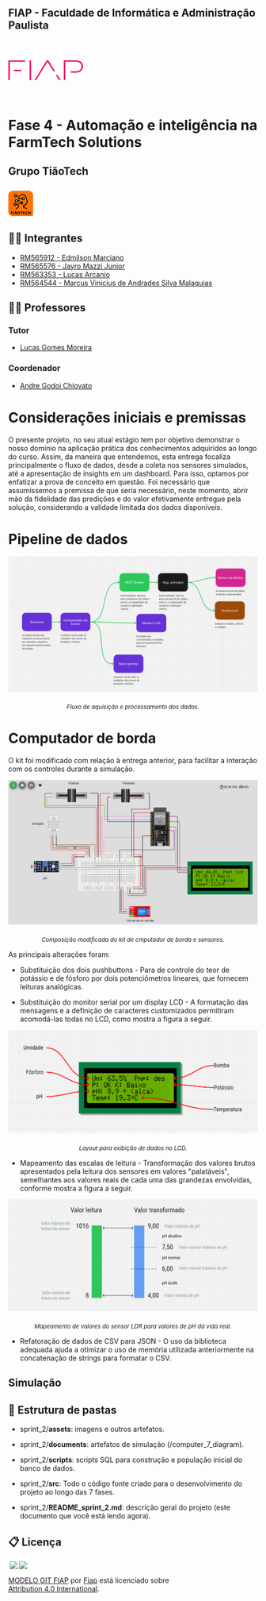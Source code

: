 ## FIAP - Faculdade de Informática e Administração Paulista

<p style="padding-top: 40px">
    <a href= "https://www.fiap.com.br/">
        <img src="../assets/logo-fiap.png" alt="FIAP - Faculdade de Informática e Admnistração Paulista" border="0" width=30%>
    </a>
</p>

<br>

# Fase 4 - Automação e inteligência na FarmTech Solutions


## Grupo TiãoTech

<p style="padding-top: 10px;">
    <img src="../assets/tiaotech-logo.png" alt="Grupo TiãoTech" border="0" width=10%>
</p>


## 👨‍🎓 Integrantes
- <a href="https://www.linkedin.com/in/edmilson-marciano-02648a33">RM565912 - Edmilson Marciano</a>
- <a href="https://www.linkedin.com/in/jayromazzi">RM565576 - Jayro Mazzi Junior</a>
- <a href="https://www.linkedin.com/in/lucas-a-5b7a70110">RM563353 - Lucas Arcanjo</a>
- <a href="https://www.linkedin.com/in/vinicius-andrade-01208822b">RM564544 - Marcus Vinicius de Andrades Silva Malaquias</a>

## 👩‍🏫 Professores

### Tutor
- <a href="https://www.linkedin.com/in/lucas-gomes-moreira-15a8452a">Lucas Gomes Moreira</a>

### Coordenador
- <a href="https://www.linkedin.com/in/andregodoichiovato">Andre Godoi Chiovato</a>



# Considerações iniciais e premissas

O presente projeto, no seu atual estágio tem por objetivo demonstrar o nosso domínio na aplicação prática dos conhecimentos adquiridos ao longo do curso. Assim, da maneira que entendemos, esta entrega focaliza principalmente o fluxo de dados, desde a coleta nos sensores simulados, até a apresentação de insights em um dashboard.
Para isso, optamos por enfatizar a prova de conceito em questão. Foi necessário que assumíssemos a premissa de que seria necessário, neste momento, abrir mão da fidelidade das predições e do valor efetivamente entregue pela solução, considerando a validade limitada dos dados disponíveis.


# Pipeline de dados

![Fluxo de aquisição e processamento dos dados.](assets/data_pipeline.png)
*<center><sub>Fluxo de aquisição e processamento dos dados.</sub></center>*


# Computador de borda

O kit foi modificado com relação à entrega anterior, para facilitar a interação com os controles durante a simulação. 

![Composição modificada do kit de cmputador de borda e sensores.](assets/computer_7.png)
*<center><sub>Composição modificada do kit de cmputador de borda e sensores.</sub></center>*

As principais alterações foram:

- Substituição dos dois pushbuttons - Para de controle do teor de potássio e de fósforo por dois potenciômetros lineares, que fornecem leituras analógicas.

- Substituição do monitor serial por um display LCD - A formatação das mensagens e a definição de caracteres customizados permitiram acomodá-las todas no LCD, como mostra a figura a seguir.

![Layout para exibição de dados no LCD.](assets/lcd_2.png)
*<center><sub>Layout para exibição de dados no LCD.</sub></center>*

- Mapeamento das escalas de leitura - Transformação dos valores brutos apresentados pela leitura dos sensores em valores "palatáveis", semelhantes aos valores reais de cada uma das grandezas envolvidas, conforme mostra a figura a seguir.

![Mapeamento de valores.](assets/scales_mapping.png)
*<center><sub>Mapeamento de valores do sensor LDR para valores de pH da vida real.</sub></center>*

- Refatoração de dados de CSV para JSON - O uso da biblioteca adequada ajuda a otimizar o uso de memória utilizada anteriormente na concatenação de strings para formatar o CSV.



## Simulação










## 📁 Estrutura de pastas

- sprint_2/**assets**: imagens e outros artefatos.

- sprint_2/**documents**: artefatos de simulação (/computer_7_diagram).

- sprint_2/**scripts**: scripts SQL para construção e população inicial do banco de dados.

- sprint_2/**src**: Todo o código fonte criado para o desenvolvimento do projeto ao longo das 7 fases.

- sprint_2/**README_sprint_2.md**: descrição geral do projeto (este documento que você está lendo agora).


## 📋 Licença

<img style="height:22px!important;margin-left:3px;vertical-align:text-bottom;" src="https://mirrors.creativecommons.org/presskit/icons/cc.svg?ref=chooser-v1"><img style="height:22px!important;margin-left:3px;vertical-align:text-bottom;" src="https://mirrors.creativecommons.org/presskit/icons/by.svg?ref=chooser-v1"><p xmlns:cc="http://creativecommons.org/ns#" xmlns:dct="http://purl.org/dc/terms/"><a property="dct:title" rel="cc:attributionURL" href="https://github.com/agodoi/template">MODELO GIT FIAP</a> por <a rel="cc:attributionURL dct:creator" property="cc:attributionName" href="https://fiap.com.br">Fiap</a> está licenciado sobre <a href="http://creativecommons.org/licenses/by/4.0/?ref=chooser-v1" target="_blank" rel="license noopener noreferrer" style="display:inline-block;">Attribution 4.0 International</a>.</p>


